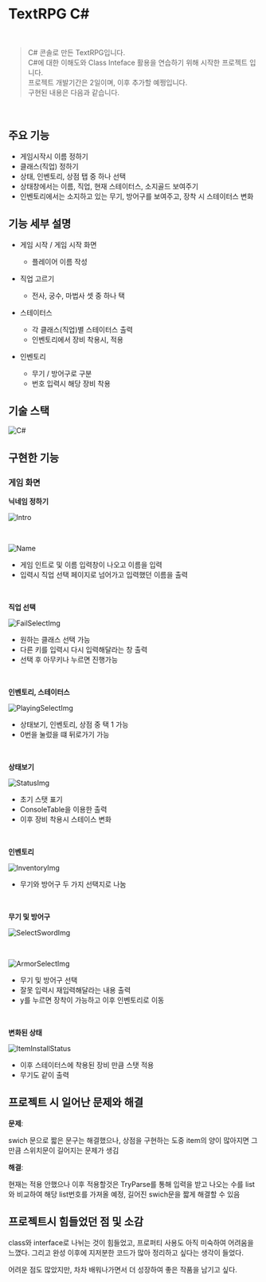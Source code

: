 # TextRPG C#


</br>

> C# 콘솔로 만든 TextRPG입니다.  
> C#에 대한 이해도와 Class Inteface 활용을 연습하기 위해 시작한 프로젝트 입니다.  
> 프로젝트 개발기간은 2일이며, 이후 추가할 예쩡입니다.  
> 구현된 내용은 다음과 같습니다.

</br>

## 주요 기능
* 게임시작시 이름 정하기
* 클래스(직업) 정하기
* 상태, 인벤토리, 상점 탭 중 하나 선택
* 상태창에서는 이름, 직업, 현재 스테이터스, 소지골드 보여주기
* 인벤토리에서는 소지하고 있는 무기, 방어구를 보여주고, 장착 시 스테이터스 변화


## 기능 세부 설명
* 게임 시작 / 게임 시작 화면  
    * 플레이어 이름 작성  
    
* 직업 고르기
    * 전사, 궁수, 마법사 셋 중 하나 택  

* 스테이터스
    * 각 클래스(직업)별 스테이터스 출력
    * 인벤토리에서 장비 착용시, 적용

* 인벤토리
    * 무기 / 방어구로 구분
    * 번호 입력시 해당 장비 착용
    


##  기술 스택

![C#](https://img.shields.io/badge/-C%23-%7ED321?logo=Csharp&style=flat)


## 구현한 기능


### 게임 화면

 __닉네임 정하기__  

![Intro](Images/IntroImg.png)

</br>

![Name](Images/NameInputImg.png)

* 게임 인트로 및 이름 입력창이 나오고 이름을 입력  
* 입력시 직업 선택 페이지로 넘어가고 입력했던 이름을 출력

<br/>

__직업 선택__  

![FailSelectImg](Images/FailSelectImg.png)

* 원하는 클래스 선택 가능
* 다른 키를 입력시 다시 입력해달라는 창 출력
* 선택 후 아무키나 누르면 진행가능

<br/>

__인벤토리, 스테이터스__

![PlayingSelectImg](Images/PlayingSelectImg.png)

* 상태보기, 인벤토리, 상점 중 택 1 가능
* 0번을 눌렀을 떄 뒤로가기 가능

<br/>

__상태보기__

![StatusImg](Images/StatusImg.png)

* 초기 스탯 표기
* ConsoleTable을 이용한 출력
* 이후 장비 착용시 스테이스 변화

<br/>

__인벤토리__  

![InventoryImg](Images/InventoryImg.png)

* 무기와 방어구 두 가지 선택지로 나눔

<br/>

__무기 및 방어구__

![SelectSwordImg](Images/SelectSwordImg.png)

<br/>

![ArmorSelectImg](Images/ArmorSelectImg.png)

* 무기 및 방어구 선택
* 잘못 입력시 재입력해달라는 내용 출력
* y를 누르면 장착이 가능하고 이후 인벤토리로 이동

<br/>

__변화된 상태__

![ItemInstallStatus](Images/ItemInstallStatus.png)

* 이후 스테이터스에 착용된 장비 만큼 스탯 적용
* 무기도 같이 출력


## 프로젝트 시 일어난 문제와 해결  

__문제__:   

swich 문으로 짧은 문구는 해결했으나, 상점을 구현하는 도중 item의 양이 많아지면 그만큼 스위치문이 길어지는 문제가 생김

__해결__:  

현재는 적용 안했으나 이후 적용할것은 TryParse를 통해 입력을 받고 나오는 수를 list와 비교하여 해당 list번호를 가져올 예정, 길어진 swich문을 짧게 해결할 수 있음


## 프로젝트시 힘들었던 점 및 소감

class와 interface로 나뉘는 것이 힘들었고, 프로퍼티 사용도 아직 미숙하여 어려움을 느꼈다. 그리고 완성 이후에 지저분한 코드가 많아 정리하고 싶다는 생각이 들었다.  

어려운 점도 많았지만, 차차 배워나가면서 더 성장하여 좋은 작품을 남기고 싶다.



